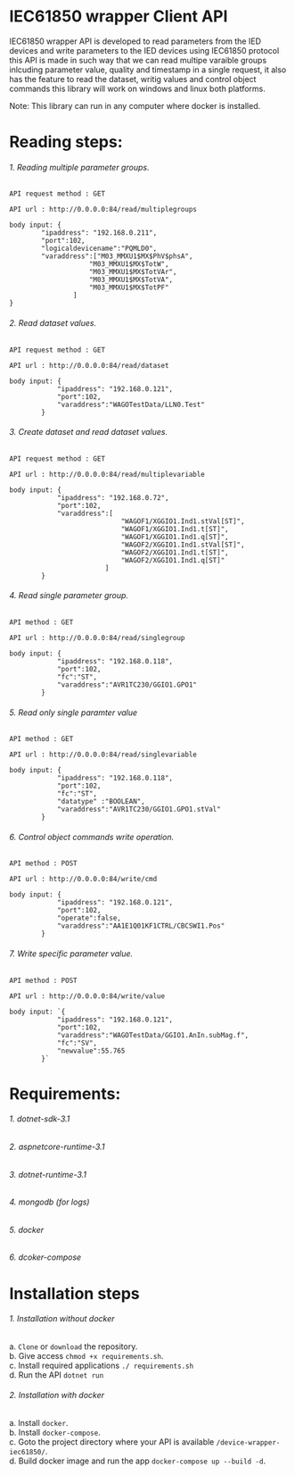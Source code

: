 # IEC61850 wrapper  Client API
IEC61850 wrapper API is developed to read parameters from the IED devices and write parameters to the IED devices using IEC61850 protocol this API is made in such way that we can read multipe varaible groups inlcuding  parameter value, quality and timestamp in a single request, it also has the feature to read the dataset, writig values and control object commands this library will work on windows and linux both platforms. <br />

Note: This library can run in any computer where docker is installed. 

# Reading steps:
###### 1. Reading multiple parameter groups. <br />

    API request method : GET

    API url : http://0.0.0.0:84/read/multiplegroups

    body input: {
            "ipaddress": "192.168.0.211",
            "port":102,
            "logicaldevicename":"PQMLD0",
            "varaddress":["M03_MMXU1$MX$PhV$phsA",
                        "M03_MMXU1$MX$TotW",
                        "M03_MMXU1$MX$TotVAr",
                        "M03_MMXU1$MX$TotVA",
                        "M03_MMXU1$MX$TotPF"
                    ]   
    }

###### 2. Read dataset values. <br />

    API request method : GET

    API url : http://0.0.0.0:84/read/dataset

    body input: {
                "ipaddress": "192.168.0.121",
                "port":102,
                "varaddress":"WAGOTestData/LLN0.Test"
            }

###### 3. Create dataset and read dataset values. <br />
    
    API request method : GET

    API url : http://0.0.0.0:84/read/multiplevariable

    body input: {
                "ipaddress": "192.168.0.72",
                "port":102,
                "varaddress":[
                                "WAGOF1/XGGIO1.Ind1.stVal[ST]",
                                "WAGOF1/XGGIO1.Ind1.t[ST]",
                                "WAGOF1/XGGIO1.Ind1.q[ST]",
                                "WAGOF2/XGGIO1.Ind1.stVal[ST]",
                                "WAGOF2/XGGIO1.Ind1.t[ST]",
                                "WAGOF2/XGGIO1.Ind1.q[ST]"
                            ]
            }
###### 4. Read single parameter group. <br /> 

    API method : GET

    API url : http://0.0.0.0:84/read/singlegroup

    body input: {
                "ipaddress": "192.168.0.118",
                "port":102,
                "fc":"ST",
                "varaddress":"AVR1TC230/GGIO1.GPO1"
            }

###### 5. Read only single paramter value <br />

    API method : GET

    API url : http://0.0.0.0:84/read/singlevariable

    body input: {
                "ipaddress": "192.168.0.118",
                "port":102,
                "fc":"ST",
                "datatype" :"BOOLEAN",
                "varaddress":"AVR1TC230/GGIO1.GPO1.stVal"
            }

###### 6. Control object commands write operation. <br />

    API method : POST

    API url : http://0.0.0.0:84/write/cmd

    body input: {
                "ipaddress": "192.168.0.121",
                "port":102,
                "operate":false,
                "varaddress":"AA1E1Q01KF1CTRL/CBCSWI1.Pos"
            }

###### 7. Write specific parameter value.  <br />

    API method : POST

    API url : http://0.0.0.0:84/write/value

    body input: `{
                "ipaddress": "192.168.0.121",
                "port":102,
                "varaddress":"WAGOTestData/GGIO1.AnIn.subMag.f",
                "fc":"SV",
                "newvalue":55.765
            }`

# Requirements:
###### 1. dotnet-sdk-3.1
###### 2. aspnetcore-runtime-3.1
###### 3. dotnet-runtime-3.1
###### 4. mongodb (for logs)
###### 5. docker
###### 6. dcoker-compose


# Installation steps 

###### 1. Installation without docker
a. `Clone` or `download` the repository. <br />
b. Give access `chmod +x requirements.sh`. <br />
c. Install required applications `./ requirements.sh` <br />
d. Run the API `dotnet run` <br />

###### 2. Installation with docker 
a. Install `docker`. <br />
b. Install `docker-compose`. <br />
c. Goto the project directory where your API is available `/device-wrapper-iec61850/`. <br />
d. Build docker image and run the app `docker-compose up --build -d`. <br />
